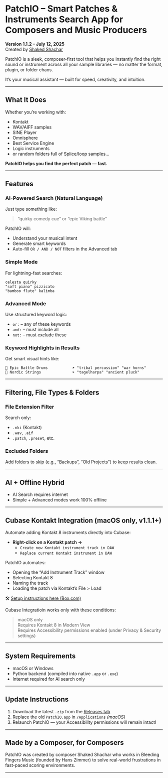 # PatchIO – Smart Patches & Instruments Search App for Composers and Music Producers

**Version 1.1.2 – July 12, 2025**  
Created by [Shaked Shachar](https://www.shaked-music.com)

PatchIO is a sleek, composer-first tool that helps you instantly find the right sound or instrument across all your sample libraries — no matter the format, plugin, or folder chaos.

It’s your musical assistant — built for speed, creativity, and intuition.

---

## What It Does

Whether you’re working with:
-  Kontakt
-  WAV/AIFF samples
-  SINE Player
-  Omnisphere
-  Best Service Engine
-  Logic instruments
-  or random folders full of Splice/loop samples...

**PatchIO helps you find the perfect patch — fast.**

---

## Features

### AI-Powered Search (Natural Language)
Just type something like:

> “quirky comedy cue” or “epic Viking battle”

PatchIO will:
- Understand your musical intent
- Generate smart keywords
- Auto-fill `OR / AND / NOT` filters in the Advanced tab

### Simple Mode
For lightning-fast searches:
```plaintext
celesta quirky
"soft piano" pizzicato
"bamboo flute" kalimba
```

### Advanced Mode
Use structured keyword logic:
- `or:` – any of these keywords
- `and:` – must include all
- `not:` – must exclude these

### Keyword Highlights in Results
Get smart visual hints like:
```
📁 Epic Battle Drums           ➤ "tribal percussion" "war horns"
📁 Nordic Strings              ➤ "tagelharpa" "ancient pluck"
```

---

## Filtering, File Types & Folders

### File Extension Filter
Search only:
- `.nki` (Kontakt)
- `.wav`, `.aif`
- `.patch`, `.preset`, etc.

### Excluded Folders
Add folders to skip (e.g., “Backups”, “Old Projects”) to keep results clean.

---

## AI + Offline Hybrid
-  AI Search requires internet
-  Simple + Advanced modes work 100% offline

---

## Cubase Kontakt Integration (macOS only, v1.1.1+)

Automate adding Kontakt 8 instruments directly into Cubase:

- **Right-click on a Kontakt patch →**
  - `Create new Kontakt instrument track in DAW`
  - `Replace current Kontakt instrument in DAW`

PatchIO automates:
- Opening the “Add Instrument Track” window
- Selecting Kontakt 8
- Naming the track
- Loading the patch via Kontakt’s File > Load

🛠 [Setup instructions here (Box.com)](https://app.box.com/s/ton8i1f3ygrf1pmuqcy9cgmptzoe6lwh)

Cubase Integratioin works only with these conditions:
>  macOS only  
>  Requires Kontakt 8 in Modern View  
>  Requires Accessibility permissions enabled (under Privacy & Security settings)  

---

## System Requirements

- macOS or Windows
- Python backend (compiled into native `.app` or `.exe`)
- Internet required for AI search only

---

## Update Instructions

1. Download the latest `.zip` from the [Releases tab](https://github.com/yourusername/patchio-updates/releases)
2. Replace the old `PatchIO.app` in `/Applications` *(macOS)*
3. Relaunch PatchIO — your Accessibility permissions will remain intact!

---

## Made by a Composer, for Composers

PatchIO was created by composer Shaked Shachar who works in Bleeding Fingers Music (founded by Hans Zimmer) to solve real-world frustrations in fast-paced scoring environments.

---
